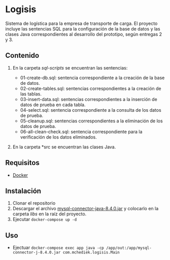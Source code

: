 # Logisis

Sistema de logística para la empresa de transporte de carga.
El proyecto incluye las sentencias SQL para la configuración de la base de datos y las clases Java correspondientes al desarrollo del prototipo, según entregas 2 y 3.

## Contenido

1. En la carpeta *sql-scripts* se encuentran las sentencias:
	- 01-create-db.sql: sentencia correspondiente a la creación de la base de datos.
	- 02-create-tables.sql: sentencias correspondientes a la creación de las tablas.
	- 03-insert-data.sql: sentencias correspondientes a la inserción de datos de prueba en cada tabla.
	- 04-select.sql: sentencia correspondiente a la consulta de los datos de prueba.
	- 05-cleanup.sql: sentencias correspondientes a la eliminación de los datos de prueba.
	- 06-all-clean-check.sql: sentencia correspondiente para la verificación de los datos eliminados.

2. En la carpeta *src se encuentran las clases Java.

## Requisitos

- [Docker](https://www.docker.com/)

## Instalación

1. Clonar el repositorio
2. Descargar el archivo [mysql-connector-java-8.4.0.jar](https://dev.mysql.com/downloads/connector/j/) y colocarlo en la carpeta *libs* en la raíz del proyecto.
3. Ejecutar `docker-compose up -d`

## Uso

- Ejectuar `docker-compose exec app java -cp /app/out:/app/mysql-connector-j-8.4.0.jar com.mchediek.logisis.Main`